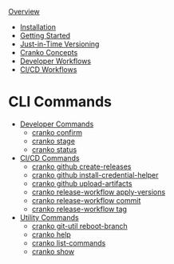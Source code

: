 [Overview](index.md)

- [Installation](installation/index.md)
- [Getting Started](getting-started/index.md)
- [Just-in-Time Versioning](jit-versioning/index.md)
- [Cranko Concepts](concepts/index.md)
- [Developer Workflows](workflows-dev/index.md)
- [CI/CD Workflows](workflows-cicd/index.md)

# CLI Commands

- [Developer Commands]()
  - [cranko confirm](commands/dev/confirm.md)
  - [cranko stage](commands/dev/stage.md)
  - [cranko status](commands/dev/status.md)
- [CI/CD Commands]()
  - [cranko github create-releases](commands/cicd/github-create-releases.md)
  - [cranko github install-credential-helper](commands/cicd/github-install-credential-helper.md)
  - [cranko github upload-artifacts](commands/cicd/github-upload-artifacts.md)
  - [cranko release-workflow apply-versions](commands/cicd/release-workflow-apply-versions.md)
  - [cranko release-workflow commit](commands/cicd/release-workflow-commit.md)
  - [cranko release-workflow tag](commands/cicd/release-workflow-tag.md)
- [Utility Commands]()
  - [cranko git-util reboot-branch](commands/util/git-util-reboot-branch.md)
  - [cranko help](commands/util/help.md)
  - [cranko list-commands](commands/util/list-commands.md)
  - [cranko show](commands/util/show.md)
